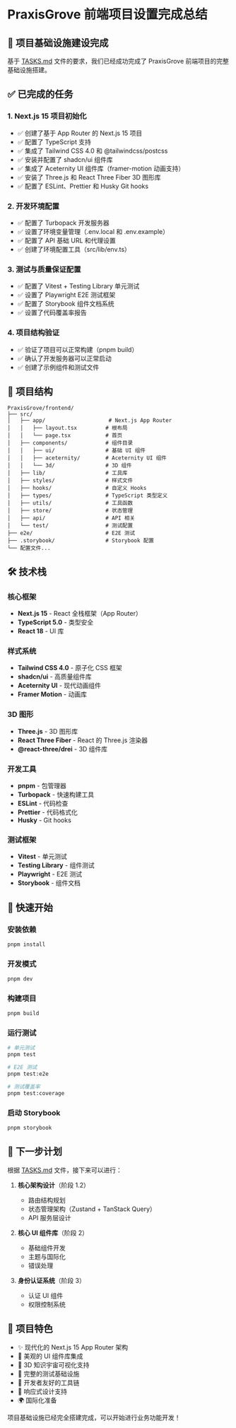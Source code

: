 # PraxisGrove 前端项目设置完成总结

## 🎉 项目基础设施建设完成

基于 [TASKS.md](../tasks/TASKS.md) 文件的要求，我们已经成功完成了 PraxisGrove 前端项目的完整基础设施搭建。

## ✅ 已完成的任务

### 1. Next.js 15 项目初始化

- ✅ 创建了基于 App Router 的 Next.js 15 项目
- ✅ 配置了 TypeScript 支持
- ✅ 集成了 Tailwind CSS 4.0 和 @tailwindcss/postcss
- ✅ 安装并配置了 shadcn/ui 组件库
- ✅ 集成了 Aceternity UI 组件库（framer-motion 动画支持）
- ✅ 安装了 Three.js 和 React Three Fiber 3D 图形库
- ✅ 配置了 ESLint、Prettier 和 Husky Git hooks

### 2. 开发环境配置

- ✅ 配置了 Turbopack 开发服务器
- ✅ 设置了环境变量管理（.env.local 和 .env.example）
- ✅ 配置了 API 基础 URL 和代理设置
- ✅ 创建了环境配置工具（src/lib/env.ts）

### 3. 测试与质量保证配置

- ✅ 配置了 Vitest + Testing Library 单元测试
- ✅ 设置了 Playwright E2E 测试框架
- ✅ 配置了 Storybook 组件文档系统
- ✅ 设置了代码覆盖率报告

### 4. 项目结构验证

- ✅ 验证了项目可以正常构建（pnpm build）
- ✅ 确认了开发服务器可以正常启动
- ✅ 创建了示例组件和测试文件

## 📁 项目结构

```
PraxisGrove/frontend/
├── src/
│   ├── app/                    # Next.js App Router
│   │   ├── layout.tsx         # 根布局
│   │   └── page.tsx           # 首页
│   ├── components/            # 组件目录
│   │   ├── ui/                # 基础 UI 组件
│   │   ├── aceternity/        # Aceternity UI 组件
│   │   └── 3d/                # 3D 组件
│   ├── lib/                   # 工具库
│   ├── styles/                # 样式文件
│   ├── hooks/                 # 自定义 Hooks
│   ├── types/                 # TypeScript 类型定义
│   ├── utils/                 # 工具函数
│   ├── store/                 # 状态管理
│   ├── api/                   # API 相关
│   └── test/                  # 测试配置
├── e2e/                       # E2E 测试
├── .storybook/                # Storybook 配置
└── 配置文件...
```

## 🛠 技术栈

### 核心框架

- **Next.js 15** - React 全栈框架（App Router）
- **TypeScript 5.0** - 类型安全
- **React 18** - UI 库

### 样式系统

- **Tailwind CSS 4.0** - 原子化 CSS 框架
- **shadcn/ui** - 高质量组件库
- **Aceternity UI** - 现代动画组件
- **Framer Motion** - 动画库

### 3D 图形

- **Three.js** - 3D 图形库
- **React Three Fiber** - React 的 Three.js 渲染器
- **@react-three/drei** - 3D 组件库

### 开发工具

- **pnpm** - 包管理器
- **Turbopack** - 快速构建工具
- **ESLint** - 代码检查
- **Prettier** - 代码格式化
- **Husky** - Git hooks

### 测试框架

- **Vitest** - 单元测试
- **Testing Library** - 组件测试
- **Playwright** - E2E 测试
- **Storybook** - 组件文档

## 🚀 快速开始

### 安装依赖

```bash
pnpm install
```

### 开发模式

```bash
pnpm dev
```

### 构建项目

```bash
pnpm build
```

### 运行测试

```bash
# 单元测试
pnpm test

# E2E 测试
pnpm test:e2e

# 测试覆盖率
pnpm test:coverage
```

### 启动 Storybook

```bash
pnpm storybook
```

## 📝 下一步计划

根据 [TASKS.md](../tasks/TASKS.md) 文件，接下来可以进行：

1. **核心架构设计**（阶段 1.2）
   - 路由结构规划
   - 状态管理架构（Zustand + TanStack Query）
   - API 服务层设计

2. **核心 UI 组件库**（阶段 2）
   - 基础组件开发
   - 主题与国际化
   - 错误处理

3. **身份认证系统**（阶段 3）
   - 认证 UI 组件
   - 权限控制系统

## 🎯 项目特色

- ✨ 现代化的 Next.js 15 App Router 架构
- 🎨 美观的 UI 组件库集成
- 🌌 3D 知识宇宙可视化支持
- 🧪 完整的测试基础设施
- 🔧 开发者友好的工具链
- 📱 响应式设计支持
- 🌍 国际化准备

项目基础设施已经完全搭建完成，可以开始进行业务功能开发！
